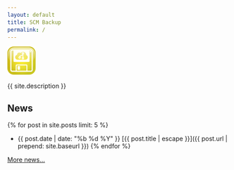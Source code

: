 ```yaml
---
layout: default
title: SCM Backup
permalink: /
---
```


![{{ site.title}}](/img/logo64x64.png)

{{ site.description }}

## News

{% for post in site.posts limit: 5 %}
- {{ post.date | date: "%b %d %Y" }} [{{ post.title | escape }}]({{ post.url | prepend: site.baseurl }})
{% endfor %}

[More news...](/news/)